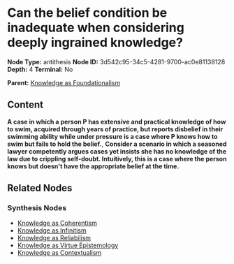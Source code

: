 # Can the belief condition be inadequate when considering deeply ingrained knowledge?

**Node Type:** antithesis
**Node ID:** 3d542c95-34c5-4281-9700-ac0e81138128
**Depth:** 4
**Terminal:** No

**Parent:** [Knowledge as Foundationalism](knowledge-as-foundationalism-synthesis-c0e7aed3-4dc3-4be5-9ec1-f7b5fd2b0ff6.md)

## Content

**A case in which a person P has extensive and practical knowledge of how to swim, acquired through years of practice, but reports disbelief in their swimming ability while under pressure is a case where P knows how to swim but fails to hold the belief.**, **Consider a scenario in which a seasoned lawyer competently argues cases yet insists she has no knowledge of the law due to crippling self-doubt. Intuitively, this is a case where the person knows but doesn't have the appropriate belief at the time.**

## Related Nodes

### Synthesis Nodes

- [Knowledge as Coherentism](knowledge-as-coherentism-synthesis-f8fb9b4b-9be0-4e8c-ac06-7efdc445eac9.md)
- [Knowledge as Infinitism](knowledge-as-infinitism-synthesis-66e0741e-6793-42a5-b173-bbc0a1808a00.md)
- [Knowledge as Reliabilism](knowledge-as-reliabilism-synthesis-ac119329-6d67-4e47-be73-9a5a489626d7.md)
- [Knowledge as Virtue Epistemology](knowledge-as-virtue-epistemology-synthesis-dbec02cd-281f-4e0e-b630-38ae3a73cbfa.md)
- [Knowledge as Contextualism](knowledge-as-contextualism-synthesis-b98b2093-075f-4f34-b851-2aae48499749.md)

